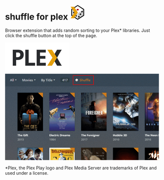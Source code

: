 # shuffle for plex ![alt tag](https://raw.githubusercontent.com/conceptualspace/shuffle-for-plex/master/src/img/icon48.png) 

Browser extension that adds random sorting to your Plex* libraries. Just click the shuffle button at the top of the page.

![alt tag](https://raw.githubusercontent.com/conceptualspace/shuffle-for-plex/master/plex-logo-flat-small.png)
![alt tag](https://raw.githubusercontent.com/conceptualspace/shuffle-for-plex/master/screenshot.png)

*Plex, the Plex Play logo and Plex Media Server are trademarks of Plex and used under a license.
